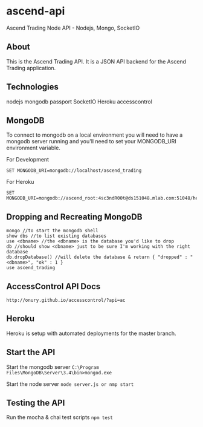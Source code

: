 # ascend-api
Ascend Trading Node API - Nodejs, Mongo, SocketIO

## About
This is the Ascend Trading API. It is a JSON API backend for the Ascend Trading application.

## Technologies
nodejs
mongodb
passport
SocketIO
Heroku
accesscontrol

## MongoDB
To connect to mongodb on a local environment you will need to have a mongodb server running and you'll
need to set your MONGODB_URI environment variable.

For Development
```
SET MONGODB_URI=mongodb://localhost/ascend_trading
```

For Heroku
```
SET MONGODB_URI=mongodb://ascend_root:4sc3ndR00t@ds151048.mlab.com:51048/heroku_c41mdm0l
```

## Dropping and Recreating MongoDB
```
mongo //to start the mongodb shell
show dbs //to list existing databases
use <dbname> //the <dbname> is the database you'd like to drop
db //should show <dbname> just to be sure I'm working with the right database
db.dropDatabase() //will delete the database & return { "dropped" : "<dbname>", "ok" : 1 }
use ascend_trading
```

## AccessControl API Docs
```
http://onury.github.io/accesscontrol/?api=ac
```

## Heroku
Heroku is setup with automated deployments for the master branch.

## Start the API
Start the mongodb server
```C:\Program Files\MongoDB\Server\3.4\bin>mongod.exe```

Start the node server
```node server.js or nmp start```

## Testing the API
Run the mocha & chai test scripts
```npm test```



